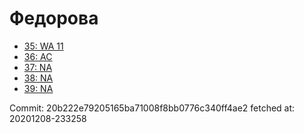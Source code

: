 # Федорова
- [35: WA 11](35.md)
- [36: AC](36.md)
- [37: NA](37.md)
- [38: NA](38.md)
- [39: NA](39.md)

Commit: 20b222e79205165ba71008f8bb0776c340ff4ae2
 fetched at: 20201208-233258
